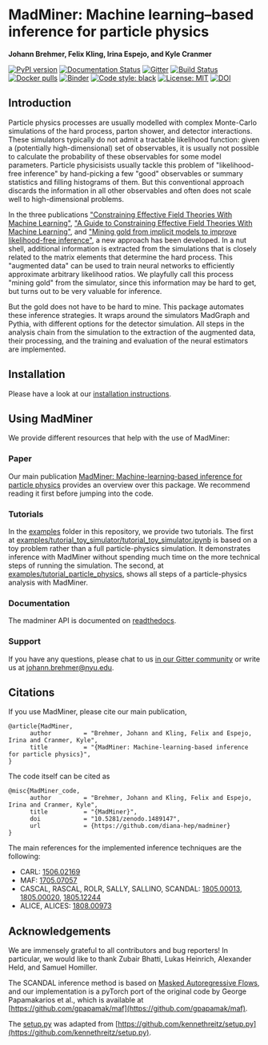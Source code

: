 # MadMiner: Machine learning–based inference for particle physics

**Johann Brehmer, Felix Kling, Irina Espejo, and Kyle Cranmer**

[![PyPI version](https://badge.fury.io/py/madminer.svg)](https://badge.fury.io/py/madminer)
[![Documentation Status](https://readthedocs.org/projects/madminer/badge/?version=latest)](https://madminer.readthedocs.io/en/latest/?badge=latest)
[![Gitter](https://badges.gitter.im/madminer/community.svg)](https://gitter.im/madminer/community?utm_source=badge&utm_medium=badge&utm_campaign=pr-badge)
[![Build Status](https://travis-ci.com/diana-hep/madminer.svg?branch=master)](https://travis-ci.com/diana-hep/madminer)
[![Docker pulls](https://img.shields.io/docker/pulls/madminertool/docker-madminer.svg)](https://hub.docker.com/r/madminertool/docker-madminer)
[![Binder](https://mybinder.org/badge.svg)](https://mybinder.org/v2/gh/diana-hep/madminer/master)
[![Code style: black](https://img.shields.io/badge/code%20style-black-000000.svg)](https://github.com/ambv/black)
[![License: MIT](https://img.shields.io/badge/License-MIT-yellow.svg)](https://opensource.org/licenses/MIT)
[![DOI](https://zenodo.org/badge/DOI/10.5281/zenodo.1489147.svg)](https://doi.org/10.5281/zenodo.1489147)


## Introduction

Particle physics processes are usually modelled with complex Monte-Carlo simulations of the hard process, parton shower,
and detector interactions. These simulators typically do not admit a tractable likelihood function: given a (potentially
high-dimensional) set of observables, it is usually not possible to calculate the probability of these observables
for some model parameters. Particle physicisists usually tackle this problem of "likelihood-free inference" by
hand-picking a few "good" observables or summary statistics and filling histograms of them. But this conventional
approach discards the information in all other observables and often does not scale well to high-dimensional problems.

In the three publications
["Constraining Effective Field Theories With Machine Learning"](https://arxiv.org/abs/1805.00013),
["A Guide to Constraining Effective Field Theories With Machine Learning"](https://arxiv.org/abs/1805.00020), and
["Mining gold from implicit models to improve likelihood-free inference"](https://arxiv.org/abs/1805.12244),
a new approach has been developed. In a nut shell, additional information is extracted from the simulations that is
closely related to the matrix elements that determine the hard process. This
"augmented data" can be used to train neural networks to efficiently approximate arbitrary likelihood ratios. We
playfully call this process "mining gold" from the simulator, since this information may be hard to get, but turns out
to be very valuable for inference.

But the gold does not have to be hard to mine. This package automates these inference strategies. It wraps around the
simulators MadGraph and Pythia, with different options for the detector simulation. All steps in the analysis chain from
the simulation to the extraction of the augmented data, their processing, and the training and evaluation of the neural
estimators are implemented.


## Installation

Please have a look at our [installation instructions](https://madminer.readthedocs.io/en/latest/installation.html).


## Using MadMiner

We provide different resources that help with the use of MadMiner:


### Paper

Our main publication [MadMiner: Machine-learning-based inference for particle physics]() provides an overview over this
package. We recommend reading it first before jumping into the code.


### Tutorials

In the [examples](examples/) folder in this repository, we provide two tutorials. The first at
[examples/tutorial_toy_simulator/tutorial_toy_simulator.ipynb](examples/tutorial_toy_simulator/tutorial_toy_simulator.ipynb)
is based on a toy problem rather than a full particle-physics simulation. It demonstrates
inference with MadMiner without spending much time on the more technical steps of running the simulation. The second,
at [examples/tutorial_particle_physics](examples/tutorial_particle_physics), shows all steps of a particle-physics
analysis with MadMiner.


### Documentation

The madminer API is documented on [readthedocs](https://madminer.readthedocs.io/en/latest/?badge=latest).


### Support

If you have any questions, please
chat to us [in our Gitter community](https://gitter.im/madminer/community) or write us at 
[johann.brehmer@nyu.edu](johann.brehmer@nyu.edu).


## Citations

If you use MadMiner, please cite our main publication,
```
@article{MadMiner,
      author         = "Brehmer, Johann and Kling, Felix and Espejo, Irina and Cranmer, Kyle",
      title          = "{MadMiner: Machine-learning-based inference for particle physics}",
}
```

The code itself can be cited as
```
@misc{MadMiner_code,
      author         = "Brehmer, Johann and Kling, Felix and Espejo, Irina and Cranmer, Kyle",
      title          = "{MadMiner}",
      doi            = "10.5281/zenodo.1489147",
      url            = {https://github.com/diana-hep/madminer}
}
```

The main references for the implemented inference techniques are the following:

- CARL: [1506.02169](https://arxiv.org/abs/1506.02169)
- MAF: [1705.07057](https://arxiv.org/abs/1705.07057)
- CASCAL, RASCAL, ROLR, SALLY, SALLINO, SCANDAL: [1805.00013](https://arxiv.org/abs/1805.00013), [1805.00020](https://arxiv.org/abs/1805.00020), [1805.12244](https://arxiv.org/abs/1805.12244)
- ALICE, ALICES: [1808.00973](https://arxiv.org/abs/1808.00973)


## Acknowledgements

We are immensely grateful to all contributors and bug reporters! In particular, we would like to thank Zubair Bhatti,
Lukas Heinrich, Alexander Held, and Samuel Homiller.

The SCANDAL inference method is based on [Masked Autoregressive Flows](https://arxiv.org/abs/1705.07057), and our
implementation is a pyTorch port of the original code by George Papamakarios et al., which is available at
[https://github.com/gpapamak/maf](https://github.com/gpapamak/maf).

The [setup.py](setup.py) was adapted from
[https://github.com/kennethreitz/setup.py](https://github.com/kennethreitz/setup.py).
